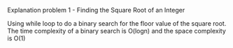 Explanation problem 1 - Finding the Square Root of an Integer

Using while loop to do a binary search for the floor value of the square root. The time
complexity of a binary search is O(logn) and the space complexity is O(1)
